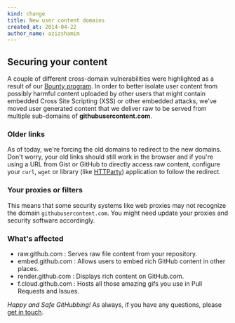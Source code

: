 ```yaml
---
kind: change
title: New user content domains
created_at: 2014-04-22
author_name: azizshamim
---
```


## Securing your content

A couple of different cross-domain vulnerabilities were highlighted as a result of our [Bounty program](https://bounty.github.com). In order to better isolate user content from possibly harmful content uploaded by other users that might contain embedded Cross Site Scripting (XSS) or other embedded attacks, we've moved user generated content that we deliver raw to be served from multiple sub-domains of **githubusercontent.com**.

### Older links

As of today, we're forcing the old domains to redirect to the new domains. Don't worry, your old links should still work in the browser and if you're using a URL from Gist or GitHub to directly access raw content, configure your `curl`, `wget` or library (like [HTTParty](https://github.com/jnunemaker/httparty)) application to follow the redirect.

### Your proxies or filters

This means that some security systems like web proxies may not recognize the domain `githubusercontent.com`. You might need update your proxies and security software accordingly.

### What's affected
* raw.github.com : Serves raw file content from your repository.
* embed.github.com : Allows users to embed rich GitHub content in other places.
* render.github.com : Displays rich content on GitHub.com.
* f.cloud.github.com : Hosts all those amazing gifs you use in Pull Requests and Issues.

*Happy and Safe GitHubbing!*
As always, if you have any questions, please [get in touch][contact].

[contact]: https://github.com/contact?form[subject]=Changes+to+user+content+domains
